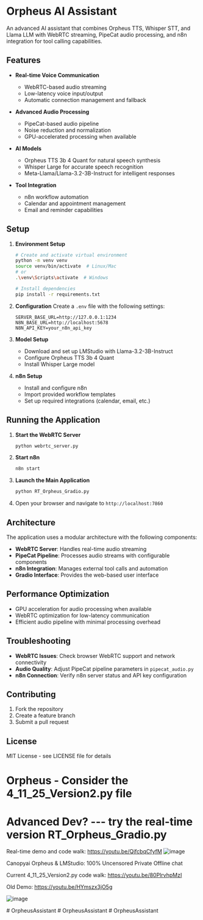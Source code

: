 # Orpheus AI Assistant

An advanced AI assistant that combines Orpheus TTS, Whisper STT, and Llama LLM with WebRTC streaming, PipeCat audio processing, and n8n integration for tool calling capabilities.

## Features

- **Real-time Voice Communication**
  - WebRTC-based audio streaming
  - Low-latency voice input/output
  - Automatic connection management and fallback

- **Advanced Audio Processing**
  - PipeCat-based audio pipeline
  - Noise reduction and normalization
  - GPU-accelerated processing when available

- **AI Models**
  - Orpheus TTS 3b 4 Quant for natural speech synthesis
  - Whisper Large for accurate speech recognition
  - Meta-Llama/Llama-3.2-3B-Instruct for intelligent responses

- **Tool Integration**
  - n8n workflow automation
  - Calendar and appointment management
  - Email and reminder capabilities

## Setup

1. **Environment Setup**
   ```bash
   # Create and activate virtual environment
   python -m venv venv
   source venv/bin/activate  # Linux/Mac
   # or
   .\venv\Scripts\activate  # Windows
   
   # Install dependencies
   pip install -r requirements.txt
   ```

2. **Configuration**
   Create a `.env` file with the following settings:
   ```env
   SERVER_BASE_URL=http://127.0.0.1:1234
   N8N_BASE_URL=http://localhost:5678
   N8N_API_KEY=your_n8n_api_key
   ```

3. **Model Setup**
   - Download and set up LMStudio with Llama-3.2-3B-Instruct
   - Configure Orpheus TTS 3b 4 Quant
   - Install Whisper Large model

4. **n8n Setup**
   - Install and configure n8n
   - Import provided workflow templates
   - Set up required integrations (calendar, email, etc.)

## Running the Application

1. **Start the WebRTC Server**
   ```bash
   python webrtc_server.py
   ```

2. **Start n8n**
   ```bash
   n8n start
   ```

3. **Launch the Main Application**
   ```bash
   python RT_Orpheus_Gradio.py
   ```

4. Open your browser and navigate to `http://localhost:7860`

## Architecture

The application uses a modular architecture with the following components:

- **WebRTC Server**: Handles real-time audio streaming
- **PipeCat Pipeline**: Processes audio streams with configurable components
- **n8n Integration**: Manages external tool calls and automation
- **Gradio Interface**: Provides the web-based user interface

## Performance Optimization

- GPU acceleration for audio processing when available
- WebRTC optimization for low-latency communication
- Efficient audio pipeline with minimal processing overhead

## Troubleshooting

- **WebRTC Issues**: Check browser WebRTC support and network connectivity
- **Audio Quality**: Adjust PipeCat pipeline parameters in `pipecat_audio.py`
- **n8n Connection**: Verify n8n server status and API key configuration

## Contributing

1. Fork the repository
2. Create a feature branch
3. Submit a pull request

## License

MIT License - see LICENSE file for details

# Orpheus - Consider the 4_11_25_Version2.py file

# Advanced Dev? --- try the real-time version RT_Orpheus_Gradio.py

Real-time demo and code walk:  https://youtu.be/QjfcbqCfyfM
![image](https://github.com/user-attachments/assets/49b65654-0206-486f-9f9a-5b4a816292bb)

Canopyai Orpheus &amp; LMStudio: 100% Uncensored Private Offline chat 

Current 4_11_25_Version2.py code walk:  https://youtu.be/80PlrvhpMzI

Old Demo:  https://youtu.be/HYmszx3jO5g

![image](https://github.com/user-attachments/assets/abd1e544-2868-4300-aa5c-156649d7291e)

#   O r p h e u s A s s i s t a n t  
 #   O r p h e u s A s s i s t a n t  
 #   O r p h e u s A s s i s t a n t  
 